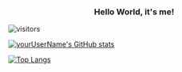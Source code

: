 <h3 align=center>Hello World, it's me!</h3>

![visitors](https://visitor-badge.glitch.me/badge?page_id=page.id)

[![yourUserName's GitHub stats](https://github-readme-stats.vercel.app/api?username=yourUserName)](https://github.com/yourUserName/github-readme-stats)

[![Top Langs](https://github-readme-stats.vercel.app/api/top-langs/?username=yourUserName&layout=compact)](https://github.com/yourUserName/github-readme-stats)
